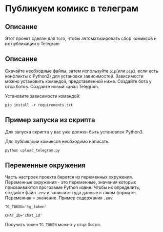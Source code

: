 # Публикуем комикс в телеграм
## Описание
Этот проект сделан для того, чтобы автоматизировать сбор комиксов и их публикации в Telegram
## Описание
Скачайте необходиые файлы, затем используйте `pip`(или `pip3`, если есть конфликты с Python2) для установки зависимостей. Зависимости можно установить командой, представленной ниже. Создайте бота у отца ботов. Создайте новый канал Telegram.

Установите зависимости командой:

```
pip install -r requirements.txt
```
## Пример запуска из скрипта
Для запуска скрипта у вас уже должен быть установлен Python3.

Для публикации комиксов необходимо написать:
```
python upload_telegram.py
```
## Переменные окружения 
Часть настроек проекта берется из переменных окружения. Переменные окружения - это переменные, значения которых присваиваются программе Python извне. Чтобы их определить, создайте файл `.env` и запишите туда данные в таком формате: Переменная = значение.
Пример содержания `.env`:

`TG_TOKEN='tg_token'`

`CHAT_ID='chat_id'` 

Получить токен `TG_TOKEN` можно у отца ботов.
